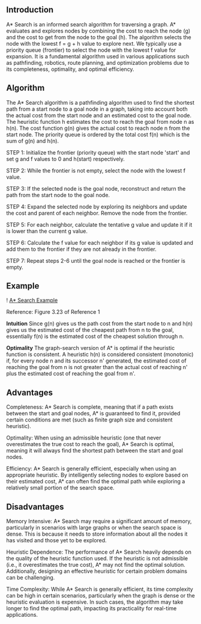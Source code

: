 ## Introduction

A* Search is an informed search algorithm for traversing a graph. A* evaluates and explores nodes by combining the cost to reach the node (g) and the cost to get from the node to the goal (h). The algorithm selects the node with the lowest f = g + h value to explore next. We typically use a priority queue (frontier) to select the node with the lowest f value for expansion. It is a fundamental algorithm used in various applications such as pathfinding, robotics, route planning, and optimization problems due to its completeness, optimality, and optimal efficiency.

## Algorithm

The A* Search algorithm is a pathfinding algorithm used to find the shortest path from a start node to a goal node in a graph, taking into account both the actual cost from the start node and an estimated cost to the goal node. The heuristic function h estimates the cost to reach the goal from node n as h(n). The cost function g(n) gives the actual cost to reach node n from the start node. The priority queue is ordered by the total cost f(n) which is the sum of g(n) and h(n). 

STEP 1: Initialize the frontier (priority queue) with the start node 'start' and set g and f values to 0 and h(start) respectively.

STEP 2: While the frontier is not empty, select the node with the lowest f value.

STEP 3: If the selected node is the goal node, reconstruct and return the path from the start node to the goal node.

STEP 4: Expand the selected node by exploring its neighbors and update the cost and parent of each neighbor. Remove the node from the frontier.

STEP 5: For each neighbor, calculate the tentative g value and update it if it is lower than the current g value.

STEP 6: Calculate the f value for each neighbor if its g value is updated and add them to the frontier if they are not already in the frontier.

STEP 7: Repeat steps 2-6 until the goal node is reached or the frontier is empty.

## Example

! [A* Search Example](./images/A*.png)

Reference: Figure 3.23 of Reference 1

**Intuition**
Since g(n) gives us the path cost from the start node to n and h(n) gives us the estimated cost of the cheapest path from n to the goal, essentially f(n) is the estimated cost of the cheapest solution through n.

**Optimality**
The graph-search version of A* is optimal if the heuristic function is consistent. A heuristic h(n) is considered consistent (monotonic) if, for every node n and its successor n' generated, the estimated cost of reaching the goal from n is not greater than the actual cost of reaching n' plus the estimated cost of reaching the goal from n'.

## Advantages 

Completeness: A* Search is complete, meaning that if a path exists between the start and goal nodes, A* is guaranteed to find it, provided certain conditions are met (such as finite graph size and consistent heuristic).

Optimality: When using an admissible heuristic (one that never overestimates the true cost to reach the goal), A* Search is optimal, meaning it will always find the shortest path between the start and goal nodes.

Efficiency: A* Search is generally efficient, especially when using an appropriate heuristic. By intelligently selecting nodes to explore based on their estimated cost, A* can often find the optimal path while exploring a relatively small portion of the search space.


## Disadvantages

Memory Intensive: A* Search may require a significant amount of memory, particularly in scenarios with large graphs or when the search space is dense. This is because it needs to store information about all the nodes it has visited and those yet to be explored.

Heuristic Dependence: The performance of A* Search heavily depends on the quality of the heuristic function used. If the heuristic is not admissible (i.e., it overestimates the true cost), A* may not find the optimal solution. Additionally, designing an effective heuristic for certain problem domains can be challenging.

Time Complexity: While A* Search is generally efficient, its time complexity can be high in certain scenarios, particularly when the graph is dense or the heuristic evaluation is expensive. In such cases, the algorithm may take longer to find the optimal path, impacting its practicality for real-time applications.
